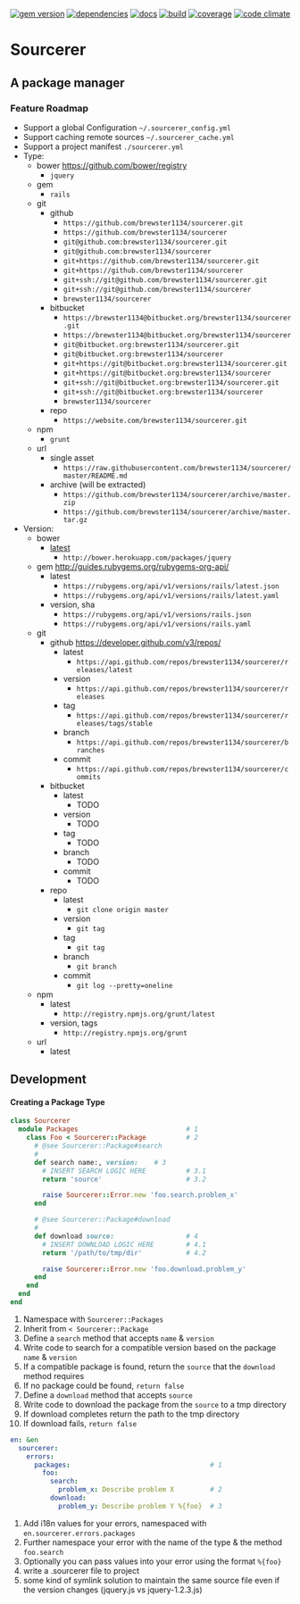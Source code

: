 [![gem version](https://badge.fury.io/rb/sourcerer.svg)](https://badge.fury.io/rb/sourcerer)
[![dependencies](https://gemnasium.com/brewster1134/sourcerer.svg)](https://gemnasium.com/brewster1134/sourcerer)
[![docs](http://inch-ci.org/github/brewster1134/sourcerer.svg?branch=master)](http://inch-ci.org/github/brewster1134/sourcerer)
[![build](https://travis-ci.org/brewster1134/sourcerer.svg?branch=master)](https://travis-ci.org/brewster1134/sourcerer)
[![coverage](https://coveralls.io/repos/brewster1134/sourcerer/badge.svg?branch=master)](https://coveralls.io/r/brewster1134/sourcerer?branch=master)
[![code climate](https://codeclimate.com/github/brewster1134/sourcerer/badges/gpa.svg)](https://codeclimate.com/github/brewster1134/sourcerer)

# Sourcerer
A package manager
---
### Feature Roadmap
* Support a global Configuration `~/.sourcerer_config.yml`
* Support caching remote sources `~/.sourcerer_cache.yml`
* Support a project manifest `./sourcerer.yml`
* Type:
  * bower https://github.com/bower/registry
    * `jquery`
  * gem
    * `rails`
  * git
    * github
      * `https://github.com/brewster1134/sourcerer.git`
      * `https://github.com/brewster1134/sourcerer`
      * `git@github.com:brewster1134/sourcerer.git`
      * `git@github.com:brewster1134/sourcerer`
      * `git+https://github.com/brewster1134/sourcerer.git`
      * `git+https://github.com/brewster1134/sourcerer`
      * `git+ssh://git@github.com/brewster1134/sourcerer.git`
      * `git+ssh://git@github.com/brewster1134/sourcerer`
      * `brewster1134/sourcerer`
    * bitbucket
      * `https://brewster1134@bitbucket.org/brewster1134/sourcerer.git`
      * `https://brewster1134@bitbucket.org/brewster1134/sourcerer`
      * `git@bitbucket.org:brewster1134/sourcerer.git`
      * `git@bitbucket.org:brewster1134/sourcerer`
      * `git+https://git@bitbucket.org:brewster1134/sourcerer.git`
      * `git+https://git@bitbucket.org:brewster1134/sourcerer`
      * `git+ssh://git@bitbucket.org:brewster1134/sourcerer.git`
      * `git+ssh://git@bitbucket.org:brewster1134/sourcerer`
      * `brewster1134/sourcerer`
    * repo
      * `https://website.com/brewster1134/sourcerer.git`
  * npm
    * `grunt`
  * url
    * single asset
      * `https://raw.githubusercontent.com/brewster1134/sourcerer/master/README.md`
    * archive (will be extracted)
      * `https://github.com/brewster1134/sourcerer/archive/master.zip`
      * `https://github.com/brewster1134/sourcerer/archive/master.tar.gz`
* Version:
  * bower
    * [latest](https://github.com/bower/registry/issues/26)
      * `http://bower.herokuapp.com/packages/jquery`
  * gem http://guides.rubygems.org/rubygems-org-api/
    * latest
      * `https://rubygems.org/api/v1/versions/rails/latest.json`
      * `https://rubygems.org/api/v1/versions/rails/latest.yaml`
    * version, sha
      * `https://rubygems.org/api/v1/versions/rails.json`
      * `https://rubygems.org/api/v1/versions/rails.yaml`
  * git
    * github https://developer.github.com/v3/repos/
      * latest
        * `https://api.github.com/repos/brewster1134/sourcerer/releases/latest`
      * version
        * `https://api.github.com/repos/brewster1134/sourcerer/releases`
      * tag
        * `https://api.github.com/repos/brewster1134/sourcerer/releases/tags/stable`
      * branch
        * `https://api.github.com/repos/brewster1134/sourcerer/branches`
      * commit
        * `https://api.github.com/repos/brewster1134/sourcerer/commits`
    * bitbucket
      * latest
        * TODO
      * version
        * TODO
      * tag
        * TODO
      * branch
        * TODO
      * commit
        * TODO
    * repo
      * latest
        * `git clone origin master`
      * version
        * `git tag`
      * tag
        * `git tag`
      * branch
        * `git branch`
      * commit
        * `git log --pretty=oneline`
  * npm
    * latest
      * `http://registry.npmjs.org/grunt/latest`
    * version, tags
      * `http://registry.npmjs.org/grunt`
  * url
    * latest

## Development
#### Creating a Package Type

```ruby
class Sourcerer
  module Packages                           # 1
    class Foo < Sourcerer::Package          # 2
      # @see Sourcerer::Package#search
      #
      def search name:, version:    # 3
        # INSERT SEARCH LOGIC HERE          # 3.1
        return 'source'                     # 3.2

        raise Sourcerer::Error.new 'foo.search.problem_x'
      end

      # @see Sourcerer::Package#download
      #
      def download source:                  # 4
        # INSERT DOWNLOAD LOGIC HERE        # 4.1
        return '/path/to/tmp/dir'           # 4.2

        raise Sourcerer::Error.new 'foo.download.problem_y'
      end
    end
  end
end
```

1. Namespace with `Sourcerer::Packages`
2. Inherit from `< Sourcerer::Package`
3. Define a `search` method that accepts `name` & `version`
  1. Write code to search for a compatible version based on the package `name` & `version`
  2. If a compatible package is found, return the `source` that the `download` method requires
  3. If no package could be found, `return false`
4. Define a `download` method that accepts `source`
  1. Write code to download the package from the `source` to a tmp directory
  2. If download completes return the path to the tmp directory
  3. If download fails, `return false`

```yaml
en: &en
  sourcerer:
    errors:
      packages:                                   # 1
        foo:
          search:
            problem_x: Describe problem X         # 2
          download:
            problem_y: Describe problem Y %{foo}  # 3
```

1. Add i18n values for your errors, namespaced with `en.sourcerer.errors.packages`
2. Further namespace your error with the name of the type & the method `foo.search`
3. Optionally you can pass values into your error using the format `%{foo}`
4. write a .sourcerer file to project
5. some kind of symlink solution to maintain the same source file even if the version changes (jquery.js vs jquery-1.2.3.js)
